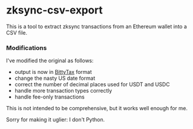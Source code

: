 # zksync-csv-export
This is a tool to extract zksync transactions from an Ethereum wallet into a CSV file.

### Modifications

I've modified the original as follows:

  - output is now in [BittyTax](https://github.com/BittyTax/BittyTax) format
  - change the nasty US date format
  - correct the number of decimal places used for USDT and USDC
  - handle more transaction types correctly
  - handle fee-only transactions

This is not intended to be comprehensive, but it works well enough for me.

Sorry for making it uglier: I don't Python.
